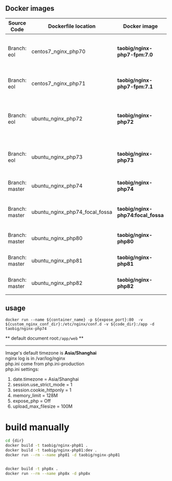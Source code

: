 # 

## Docker images  
| Source Code    | Dockerfile location            | Docker image                       | Desc                                                               |
|----------------|--------------------------------|------------------------------------|--------------------------------------------------------------------|
| Branch: eol    | centos7_nginx_php70            | **taobig/nginx-php7-fpm:7.0**      | `CentOS 7.4.1708 + nginx 1.14.2 + PHP 7.0.33-FPM` + composer       |
| Branch: eol | centos7_nginx_php71            | **taobig/nginx-php7-fpm:7.1**      | `CentOS 7.5.1804 + nginx 1.16 + PHP 7.1-FPM` + composer            |
| Branch: eol | ubuntu_nginx_php72             | **taobig/nginx-php72**             | `Ubuntu:18.04 + nginx 1.16 + PHP 7.2-FPM` composer + crontab + vim |
| Branch: eol | ubuntu_nginx_php73             | **taobig/nginx-php73**             | `Ubuntu:18.04 + nginx 1.16 + PHP 7.3-FPM` composer + vim           |
| Branch: master | ubuntu_nginx_php74             | **taobig/nginx-php74**             | `Ubuntu:18.04 + nginx 1.16 + PHP 7.4-FPM`                          |
| Branch: master | ubuntu_nginx_php74_focal_fossa | **taobig/nginx-php74:focal_fossa** | `Ubuntu:20.04 + nginx 1.18 + PHP 7.4-FPM` iputils + vim            |
| Branch: master | ubuntu_nginx_php80             | **taobig/nginx-php80**             | `Ubuntu:20.04 + nginx 1.20 + PHP 8.0-FPM`                          |
| Branch: master | ubuntu_nginx_php81             | **taobig/nginx-php81**             | `Ubuntu:20.04 + nginx 1.22 + PHP 8.1-FPM`                          |
| Branch: master | ubuntu_nginx_php82             | **taobig/nginx-php82**             | `Ubuntu:20.04 + nginx 1.22 + PHP 8.2-FPM`                          |

## usage
```shell
docker run --name ${container_name} -p ${expose_port}:80  -v ${custom_nginx_conf_dir}:/etc/nginx/conf.d -v ${code_dir}:/app -d taobig/nginx-php74
``` 
** default document root:`/app/web` **

---
Image's default timezone is **Asia/Shanghai**    
nginx log is in /var/log/nginx  
php.ini come from  php.ini-production  
php.ini settings:
1. date.timezone = Asia/Shanghai
1. session.use_strict_mode = 1
1. session.cookie_httponly = 1
1. memory_limit = 128M
1. expose_php = Off
1. upload_max_filesize = 100M


# build manually
```bash
cd {dir}
docker build -t taobig/nginx-php81 .
docker build -t taobig/nginx-php81:dev .
docker run --rm --name php81 -d taobig/nginx-php81


docker build -t php8x .
docker run --rm --name php8x -d php8x

```




